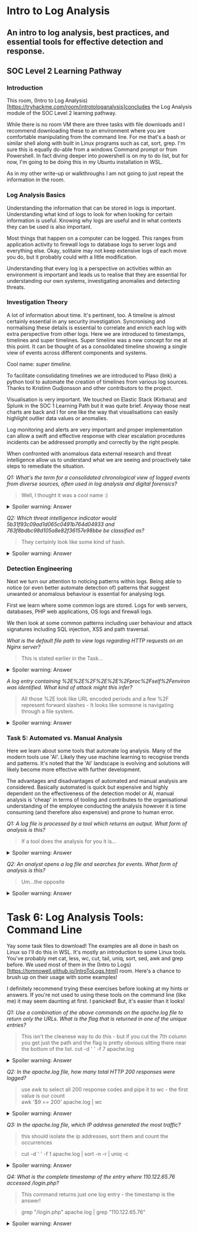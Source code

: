 # Intro to Log Analysis

## An intro to log analysis, best practices, and essential tools for effective detection and response.

## SOC Level 2 Learning Pathway

### Introduction

This room, (Intro to Log Analysis)[https://tryhackme.com/room/introtologanalysis]concludes the Log Analysis module of the SOC Level 2 learning pathway.

While there is no room VM there are three tasks with file downloads and I recommend downloading these to an environment where you are comfortable manipulating from the command line. For me that's a bash or similar shell along with built in Linux programs such as cat, sort, grep. I'm sure this is equally do-able from a windows Command prompt or from Powershell. In fact diving deeper into powershell is on my to do list, but for now, I'm going to be doing this in my Ubuntu installation in WSL.

As in my other write-up or walkthroughs I am not going to just repeat the information in the room.

### Log Analysis Basics

Understanding the information that can be stored in logs is important. Understanding what kind of logs to look for when looking for certain information is useful. Knowing why logs are useful and in what contexts they can be used is also important.

Most things that happen on a computer can be logged. This ranges from application activity to firewall logs to database logs to server logs and everything else. Okay, solitaire may not keep extensive logs of each move you do, but it probably could with a little modification. 

Understanding that every log is a perspective on activities within an environment is important and leads us to realise that they are essential for understanding our own systems, investigating anomalies and detecting threats.

### Investigation Theory

A lot of information about time. It's pertinent, too. A timeline is almost certainly essential in any security investigation. Syncronising and normalising these details is essential to correlate and enrich each log with extra perspective from other logs. Here we are introduced to timestamps, timelines and super timelines. Super timeline was a new concept for me at this point. It can be thought of as a consolidated timeline showing a single view of events across different components and systems. 

Cool name: *super timeline.*

To facilitate consolidating timelines we are introduced to Plaso (link) a python tool to automate the creation of timelines from various log sources. Thanks to Kristinn Gudjonsson and other contributors to the project.

Visualisation is very important. We touched on Elastic Stack (Kirbana) and Splunk in the SOC 1 Learning Path but it was quite brief. Anyway those neat charts are back and I for one like the way that visualisations can easily highlight outlier data values or anomalies.

Log monitoring and alerts are very important and proper implementation can allow a swift and effective response with clear escalation procedures incidents can be addressed promptly and correctly by the right people.

When confronted with anomalous data external research and threat intelligence allow us to understand what we are seeing and proactively take steps to remediate the situation.

*Q1: What's the term for a consolidated chronological view of logged events from diverse sources, often used in log analysis and digital forensics?*

> Well, I thought it was a cool name :)

<details>

  <summary>Spoiler warning: Answer</summary>
  
    super timeline

</details>

*Q2: Which threat intelligence indicator would 5b31f93c09ad1d065c0491b764d04933 and 763f8bdbc98d105a8e82f36157e98bbe be classified as?*

> They certainly look like some kind of hash.

<details>

  <summary>Spoiler warning: Answer</summary>
  
    file hashes

</details>

### Detection Engineering

Next we turn our attention to noticing patterns within logs. Being able to notice (or even better automate detection of) patterns that suggest unwanted or anomalous behaviour is essential for analysing logs. 

First we learn where some common logs are stored. Logs for web servers, databases, PHP web applications, OS logs and firewall logs.

We then look at some common patterns including user behaviour and attack signatures including SQL injection, XSS and path traversal.

*What is the default file path to view logs regarding HTTP requests on an Nginx server?*

> This is stated earlier in the Task...

<details>

  <summary>Spoiler warning: Answer</summary>
  
    /var/log/nginx/access.log

</details>


*A log entry containing %2E%2E%2F%2E%2E%2Fproc%2Fself%2Fenviron was identified. What kind of attack might this infer?*

> All those %2E look like URL encoded periods and a few %2F represent forward slashes - It looks like someone is navigating through a file system.

<details>

  <summary>Spoiler warning: Answer</summary>
  
    path traversal

</details>

### Task 5: Automated vs. Manual Analysis

Here we learn about some tools that automate log analysis. Many of the modern tools use 'AI'. Likely they use machine learning to recognise trends and patterns. It's noted that the 'AI' landscape is evolving and solutions will likely become more effective with further development. 

The advantages and disadvantages of automated and manual analysis are considered. Basically automated is quick but expensive and highly dependent on the effectiveness of the detection model or AI, manual analysis is 'cheap' in terms of tooling and contributes to the organisational understanding of the employee conducting the analysis however it is time consuming (and therefore also expensive) and prone to human error.

*Q1: A log file is processed by a tool which returns an output. What form of analysis is this?*

> If a tool does the analysis for you it is...

<details>

  <summary>Spoiler warning: Answer</summary>
  
    automated

</details>

*Q2: An analyst opens a log file and searches for events. What form of analysis is this?*

> Um...the opposite
<details>

  <summary>Spoiler warning: Answer</summary>
  
    manual

</details>

# Task 6: Log Analysis Tools: Command Line

Yay some task files to download! The examples are all done in bash on Linux so I'll do this in WSL. It's mostly an introduction to some Linux tools. You've probably met cat, less, wc, cut, tail, uniq, sort, sed, awk and grep before. We used most of them in the (Intro to Logs)[https://tomnowell.github.io/IntroToLogs.html] room. Here's a chance to brush up on their usage with some examples!

I definitely recommend trying these exercises before looking at my hints or answers. If you're not used to using these tools on the command line (like me) it may seem daunting at first. I panicked! But, it's easier than it looks!

*Q1: Use a combination of the above commands on the apache.log file to return only the URLs. What is the flag that is returned in one of the unique entries?*

> This isn't the cleanese way to do this - but if you cut the 7th column you get just the path and the flag is pretty obvious sitting there near the bottom of the list.
> cut -d ' ' -f 7 apache.log

<details>

  <summary>Spoiler warning: Answer</summary>
  
    c701d43cc5a3acb9b5b04db7f1be94f6

</details>

*Q2: In the apache.log file, how many total HTTP 200 responses were logged?*

> use awk to select all 200 response codes and pipe it to wc - the first value is our count  
> awk '$9 == 200' apache.log | wc

<details>

  <summary>Spoiler warning: Answer</summary>
  
    52

</details>

*Q3: In the apache.log file, which IP address generated the most traffic?*

> this should isolate the ip addresses, sort them and count the occurrences

> cut -d ' ' -f 1 apache.log | sort -n -r | uniq -c  

<details>

  <summary>Spoiler warning: Answer</summary>
  
    145.76.33.201

</details>

*Q4: What is the complete timestamp of the entry where 110.122.65.76 accessed /login.php?*

> This command returns just one log entry - the timestamp is the answer!

> grep "/login.php" apache.log | grep "110.122.65.76"

<details>

  <summary>Spoiler warning: Answer</summary>
  
    31/Jul/2023:12:34:40 +0000

</details>




